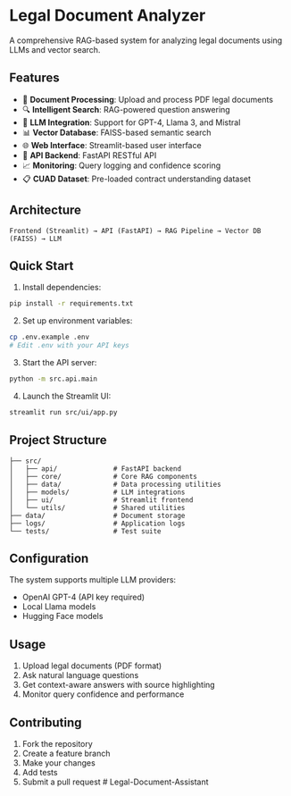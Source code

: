 # Legal Document Analyzer

A comprehensive RAG-based system for analyzing legal documents using LLMs and vector search.

## Features

- 📄 **Document Processing**: Upload and process PDF legal documents
- 🔍 **Intelligent Search**: RAG-powered question answering
- 🤖 **LLM Integration**: Support for GPT-4, Llama 3, and Mistral
- 📊 **Vector Database**: FAISS-based semantic search
- 🌐 **Web Interface**: Streamlit-based user interface
- 🚀 **API Backend**: FastAPI RESTful API
- 📈 **Monitoring**: Query logging and confidence scoring
- 📋 **CUAD Dataset**: Pre-loaded contract understanding dataset

## Architecture

```
Frontend (Streamlit) → API (FastAPI) → RAG Pipeline → Vector DB (FAISS) → LLM
```

## Quick Start

1. Install dependencies:
```bash
pip install -r requirements.txt
```

2. Set up environment variables:
```bash
cp .env.example .env
# Edit .env with your API keys
```

3. Start the API server:
```bash
python -m src.api.main
```

4. Launch the Streamlit UI:
```bash
streamlit run src/ui/app.py
```

## Project Structure

```
├── src/
│   ├── api/              # FastAPI backend
│   ├── core/             # Core RAG components
│   ├── data/             # Data processing utilities
│   ├── models/           # LLM integrations
│   ├── ui/               # Streamlit frontend
│   └── utils/            # Shared utilities
├── data/                 # Document storage
├── logs/                 # Application logs
└── tests/                # Test suite
```

## Configuration

The system supports multiple LLM providers:
- OpenAI GPT-4 (API key required)
- Local Llama models
- Hugging Face models

## Usage

1. Upload legal documents (PDF format)
2. Ask natural language questions
3. Get context-aware answers with source highlighting
4. Monitor query confidence and performance

## Contributing

1. Fork the repository
2. Create a feature branch
3. Make your changes
4. Add tests
5. Submit a pull request
#   L e g a l - D o c u m e n t - A s s i s t a n t  
 